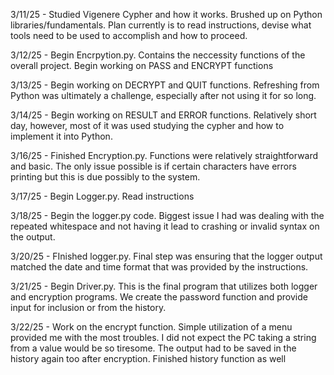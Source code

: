 3/11/25 - Studied Vigenere Cypher and how it works. Brushed up on Python libraries/fundamentals. Plan currently is to read instructions, devise what tools need to be used to accomplish and how to proceed.

3/12/25 - Begin Encrpytion.py. Contains the neccessity functions of the overall project. Begin working on PASS and ENCRYPT functions

3/13/25 - Begin working on DECRYPT and QUIT functions. Refreshing from Python was ultimately a challenge, especially after not using it for so long.

3/14/25 - Begin working on RESULT and ERROR functions. Relatively short day, however, most of it was used studying the cypher and how to implement it into Python.

3/16/25 - Finished Encryption.py. Functions were relatively straightforward and basic. The only issue possible is if certain characters have errors printing but this is due possibly to the system.

3/17/25 - Begin Logger.py. Read instructions

3/18/25 - Begin the logger.py code. Biggest issue I had was dealing with the repeated whitespace and not having it lead to crashing or invalid syntax on the output. 

3/20/25 - FInished logger.py. Final step was ensuring that the logger output matched the date and time format that was provided by the instructions.

3/21/25 - Begin Driver.py. This is the final program that utilizes both logger and encryption programs. We create the password function and provide input for inclusion or from the history.

3/22/25 - Work on the encrypt function. Simple utilization of a menu provided me with the most troubles. I did not expect the PC taking a string from a value would be so tiresome. The output had to be saved in the history again too after encryption. Finished history function as well
